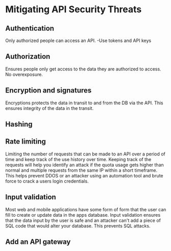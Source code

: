 # Mitigating API Security Threats

## Authentication

Only authorized people can access an API.
-Use tokens and API keys

## Authorization

Ensures people only get access to the data they are authorized to access. No overexposure.

## Encryption and signatures

Encryptions protects the data in transit to and from the DB via the API. This ensures integrity of the data in the transit.

## Hashing

## Rate limiting

Limiting the number of requests that can be made to an API over a period of time and keep track of the use history over time. Keeping track of the requests will help you identify an attack if the quota usage gets higher than normal and multiple requests from the same IP within a short timeframe. This helps prevent DDOS or an attacker using an automation tool and brute force to crack a users login credentials.

## Input validation

Most web and mobile applications have some form of form that the user can fill to create or update data in the apps database. Input validation ensures that the data input by the user is safe and an attacker can't add a piece of SQL code that would alter your database. This prevents SQL attacks.

## Add an API gateway
